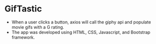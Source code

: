 # GifTastic
* When a user clicks a button, axios will call the giphy api and populate movie gifs with a G rating.
* The app was developed using HTML, CSS, Javascript, and Bootstrap framework.
